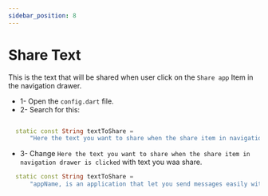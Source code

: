 ```yaml
---
sidebar_position: 8
---
```


# Share Text

This is the text that will be shared when user click on the `Share app` Item in the navigation drawer.

- 1- Open the `config.dart` file.
- 2- Search for this:

```dart {1-3} title="/config/config.dart"

  static const String textToShare =
      "Here the text you want to share when the share item in navigation drawer is clicked";

```

- 3- Change `Here the text you want to share when the share item in navigation drawer is clicked` with text you waa share.

```dart title="/config/config.dart"
  static const String textToShare =
      "appName, is an application that let you send messages easily without saving numbers in the phone";
```
